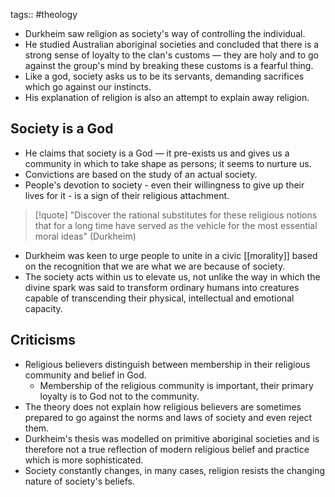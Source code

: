 tags:: #theology

- Durkheim saw religion as society's way of controlling the individual.
- He studied Australian aboriginal societies and concluded that there is a strong sense of loyalty to the clan's customs — they are holy and to go against the group's mind by breaking these customs is a fearful thing.
- Like a god, society asks us to be its servants, demanding sacrifices which go against our instincts.
- His explanation of religion is also an attempt to explain away religion.

## Society is a God

- He claims that society is a God — it pre-exists us and gives us a community in which to take shape as persons; it seems to nurture us.
- Convictions are based on the study of an actual society.
- People's devotion to society - even their willingness to give up their lives for it - is a sign of their religious attachment.

> [!quote]
> "Discover the rational substitutes for these religious notions that for a long time have served as the vehicle for the most essential moral ideas" (Durkheim)

- Durkheim was keen to urge people to unite in a civic [[morality]] based on the recognition that we are what we are because of society.
- The society acts within us to elevate us, not unlike the way in which the divine spark was said to transform ordinary humans into creatures capable of transcending their physical, intellectual and emotional capacity.

## Criticisms

- Religious believers distinguish between membership in their religious community and belief in God.
  - Membership of the religious community is important, their primary loyalty is to God not to the community.
- The theory does not explain how religious believers are sometimes prepared to go against the norms and laws of society and even reject them.
- Durkheim's thesis was modelled on primitive aboriginal societies and is therefore not a true reflection of modern religious belief and practice which is more sophisticated.
- Society constantly changes, in many cases, religion resists the changing nature of society's beliefs.
